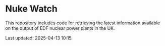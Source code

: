 # Nuke Watch

This repository includes code for retrieving the latest information available on the output of EDF nuclear power plants in the UK.

Last updated: 2025-04-13 10:15